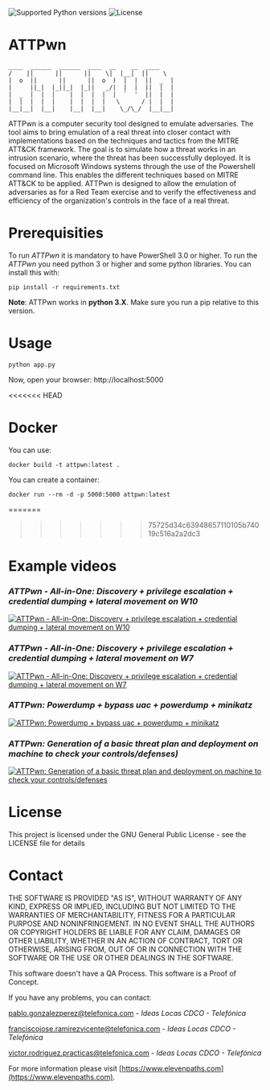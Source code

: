 ![Supported Python versions](https://img.shields.io/badge/python-3.6-blue.svg?style=flat-square)
![License](https://img.shields.io/badge/license-GNU-green.svg?style=flat-square)

# **ATTPwn**

```
____  ______  ______  ____  __    __  ____  
/    ||      ||      ||    \|  |__|  ||    \
|  o  ||      ||      ||  o  )  |  |  ||  _  |
|     ||_|  |_||_|  |_||   _/|  |  |  ||  |  |
|  _  |  |  |    |  |  |  |  |  `  '  ||  |  |
|  |  |  |  |    |  |  |  |   \      / |  |  |
|__|__|  |__|    |__|  |__|    \_/\_/  |__|__|

```

ATTPwn is a computer security tool designed to emulate adversaries. The tool aims to bring emulation of a real threat into closer contact with implementations based on the techniques and tactics from the MITRE ATT&CK framework. The goal is to simulate how a threat works in an intrusion scenario, where the threat has been successfully deployed. It is focused on Microsoft Windows systems through the use of the Powershell command line. This enables the different techniques based on MITRE ATT&CK to be applied. ATTPwn is designed to allow the emulation of adversaries as for a Red Team exercise and to verify the effectiveness and efficiency of the organization's controls in the face of a real threat.  

# Prerequisities
To run *ATTPwn* it is mandatory to have PowerShell 3.0 or higher.
To run the *ATTPwn* you need python 3 or higher and some python libraries. You can install this with:
```[python]
pip install -r requirements.txt
```

**Note**: ATTPwn works in **python 3.X**. Make sure you run a pip relative to this version.
# Usage
```[python]
python app.py
```
Now, open your browser: http://localhost:5000

<<<<<<< HEAD
# Docker

You can use:

```[python]
docker build -t attpwn:latest .
```

You can create a container:

```[python]
docker run --rm -d -p 5000:5000 attpwn:latest
```

=======
>>>>>>> 75725d34c63948657110105b74019c516a2a2dc3
# Example videos

### *ATTPwn - All-in-One: Discovery + privilege escalation + credential dumping + lateral movement on W10*
[![ATTPwn - All-in-One: Discovery + privilege escalation + credential dumping + lateral movement on W10](https://img.youtube.com/vi/2Y3F5uxXXSM/0.jpg)](https://youtu.be/2Y3F5uxXXSM)
### *ATTPwn - All-in-One: Discovery + privilege escalation + credential dumping + lateral movement on W7*
[![ATTPwn - All-in-One: Discovery + privilege escalation + credential dumping + lateral movement on W7](https://img.youtube.com/vi/Dge8Pquw4Bw/0.jpg)](https://youtu.be/Dge8Pquw4Bw)
### *ATTPwn: Powerdump + bypass uac + powerdump + minikatz*
[![ATTPwn: Powerdump + bypass uac + powerdump + minikatz](https://img.youtube.com/vi/VQHVgfgdJwM/0.jpg)](https://youtu.be/VQHVgfgdJwM)
### *ATTPwn: Generation of a basic threat plan and deployment on machine to check your controls/defenses)*
[![ATTPwn: Generation of a basic threat plan and deployment on machine to check your controls/defenses](https://img.youtube.com/vi/hyojkQHJxbA/0.jpg)](https://youtu.be/hyojkQHJxbA)



# License

This project is licensed under the GNU General Public License - see the LICENSE file for details

# Contact

THE SOFTWARE IS PROVIDED "AS IS", WITHOUT WARRANTY OF ANY KIND, EXPRESS OR IMPLIED, INCLUDING BUT NOT LIMITED TO THE WARRANTIES OF MERCHANTABILITY, FITNESS FOR A PARTICULAR PURPOSE AND NONINFRINGEMENT. IN NO EVENT SHALL THE AUTHORS OR COPYRIGHT HOLDERS BE LIABLE FOR ANY CLAIM, DAMAGES OR OTHER LIABILITY, WHETHER IN AN ACTION OF CONTRACT, TORT OR OTHERWISE, ARISING FROM, OUT OF OR IN CONNECTION WITH THE SOFTWARE OR THE USE OR OTHER DEALINGS IN THE SOFTWARE.

This software doesn't have a QA Process. This software is a Proof of Concept.

If you have any problems, you can contact:

<pablo.gonzalezperez@telefonica.com> - *Ideas Locas CDCO - Telefónica*

<franciscojose.ramirezvicente@telefonica.com> - *Ideas Locas CDCO - Telefónica*

<victor.rodriguez.practicas@telefonica.com> - *Ideas Locas CDCO - Telefónica*

For more information please visit [https://www.elevenpaths.com](https://www.elevenpaths.com).
